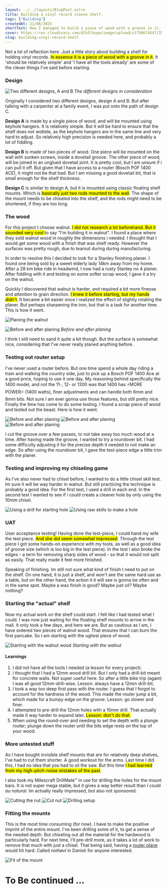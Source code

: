 ```yaml
---
layout: ../../layouts/BlogPost.astro
title: Building a vinyl record sleeve shelf.
tags: ["Building"]
createdAt: 21/06/2025
shortText: How I managed to build a piece of wood with a groove in it.
cover: https://res.cloudinary.com/dlb3lkuge/image/upload/v1750674547/IMG20250620134030_hhapda.jpg
slug: building-vinyl-record-shelf
---
```


Not a lot of reflection here. Just a little story about building a shelf for holding vinyl records. <mark>In essence it is a piece of wood with a groove in it</mark>. It 'should be relatively simple' and 'I have all the tools already' are some of the clever things I've said before starting.

### Design
![Two different designs, A and B](https://res.cloudinary.com/dlb3lkuge/image/upload/v1750501375/record_holder_design_gr2di2.png)
*The different designs in consideration*

Originally I considered two different designs, design A and B. But after talking with a carpenter at a family event, I was put onto the path of design C. 

**Design A** is made by a single piece of wood, and will be mounted using keyhole hangers. It is relatively simple. But it will be hard to ensure that the shelf does not wobble, as the keyhole hangers are in the same line and very hard to adjust. So relatively high precision is needed here, and probably a lot of fiddling.

**Design B** is made of two pieces of wood. One piece will be mounted on the wall with sunken screws, inside a dovetail groove. The other piece of wood, will be joined in an unglued dovetail joint.  It is pretty cool, but I am unsure if i can pull it off. But given that I have access to a router (Bosch POF 1400 ACE), it might not be that bad. But I am missing a good dovetail bit, that is small enough for the shelf thickness.

**Design C** is similar to design A, but it is mounted using classic floating shelf mounts. Which is <mark>basically just two rods mounted to the wall</mark>. The shape of the mount needs to be chiseled into the shelf, and the rods might need to be shortened, if they are too long.

### The wood
For this project I choose walnut. <mark>I did not research a lot beforehand. But it sounded very cool </mark> to say "I'm building it in walnut". I found a place where they sold walnut wood in roughly the dimensions i needed. I thought that I would get some wood with a finish that was shelf ready. However the surfaces was pretty rough, due to tearout during during manufacturing.

In order to resolve this I decided to look for a Stanley finishing planer. I found one being sold by a sweet elderly lady 14km away from my home. After a 28 km bike ride in headwind, I now had a rusty Stanley no 4 planer. After fiddling with it and testing on some softer scrap wood, I gave it a try on the walnut. 

Quickly I discovered that walnut is harder, and required a bit more finesse and attention to grain direction. <mark>I knew it before starting, but my hands didn't</mark>. It became a bit easier once I realized the effect of slightly rotating the planer. But perhaps sharpening the iron, but that is a task for another time. This is how it went.

![Planing the walnut](https://res.cloudinary.com/dlb3lkuge/image/upload/v1750674547/IMG20250620134030_hhapda.jpg)

![Before and after planing](https://res.cloudinary.com/dlb3lkuge/image/upload/v1750503351/wood_sckigo.jpg)
*Before and after planing*

I think I still need to sand it quite a bit though. But the surface is somewhat nice, considering that I've never really planed anything before.


### Testing out router setup

I've never used a router before. But one time spend a whole day riding a train and walking the country side, just to pick up a Bosch POF 1400 Ace at a good price, hoping to use it one day. My reasoning behind specifically the 1400 model, and not the 11-, 12- or 1300 was that 1400 has ⚡MORE POWER⚡ (1400 watts), finer adjustments and can handle both 6mm and 8mm bits. Not sure I am ever gonna use those features, but still pretty nice.
Finally the time has come to do some testing. I found a scrap piece of wood and tested out the beast. Here is how it went.


<gallery>

![Before and after planing](https://res.cloudinary.com/dlb3lkuge/image/upload/v1750674385/IMG20250623113328_bozciy.jpg)
![Before and after planing](https://res.cloudinary.com/dlb3lkuge/image/upload/v1750674385/IMG20250623114000_odyjbs.jpg)
![Before and after planing](https://res.cloudinary.com/dlb3lkuge/image/upload/v1750674384/IMG20250623115110_vixtvt.jpg)

</gallery>

I cut the groove over a few passes, to not take away too much wood at a time. After having made the groove, I wanted to try a roundover bit. I had some difficulty adjusting it for the precise depth it needed to not make an edge. So after using the roundover bit, I gave the test-piece edge a little trim with the planer.


### Testing and improving my chiseling game

As I've also never had to chisel before, I wanted to do a little chisel skill test. Im sure it will be way harder in walnut. But still practicing the technique is probably a good idea. For the first test, I used a drill in each end. In the second test I wanted to see if i could create a cleaner hole by only using the 10mm chisel.

<gallery>

![Using a drill for starting hole](https://res.cloudinary.com/dlb3lkuge/image/upload/v1750774766/IMG20250624161608_ciddtt.jpg)
![Using raw skills to make a hole](https://res.cloudinary.com/dlb3lkuge/image/upload/v1750774766/IMG20250624161617_vfs7ty.jpg)

</gallery>


### UAT
User acceptance testing! Having done the test-piece, I could hand my wife the test piece. <mark>And she did seem somewhat impressed</mark>. Through the test piece I got some hands-on experience with my tools, as well as a good idea of groove size (which is too big in the test piece). In the test I also broke the edges - a term for removing sharp sides of wood - so that it would not split as easily. That really made it feel more finished.

Speaking of finishing. Im still not sure what kind of finish I need to put on the shelf. On one hand, it is just a shelf, and won't see the same hard use as a table, but on the other hand, the action it it will see is gonna be often and in the same spot. Maybe a wax finish is good? Maybe just oil? Maybe nothing?


### Starting the "actual" shelf
Now my actual work on the shelf could start. I felt like I had tested what I could. I was now just waiting for the floating shelf mounts to arrive in the mail. It only took a few days, and here we are.
But as cautious as I am, I have ordered two pieces of walnut wood. That ensures that I can burn the first pancake. So I am starting with the ugliest piece of wood.

![Starting with the walnut wood](https://res.cloudinary.com/dlb3lkuge/image/upload/v1750970443/IMG20250626144241_xh0lq1.jpg)
*Starting with the walnut*

#### Learnings
1. I did not have all the tools I needed (a lesson for every project). 
2. I thought that I had a 12mm wood drill bit. But I only had a drill-bit meant for concrete walls. Not super useful here. So after a little bike trip (again) I was all good 12mm-drill-wise. Lesson: always have a 12mm drill-bit.
3. I took a way too deep first pass with the router. I guess that I forgot to account for the hardness of the wood. This made the router jump a bit, which made for a bumpy edge on the groove. Lesson: go slower and finer.
4. I attempted to pre-drill the 12mm holes with a 10mm drill. That actually made it way harder to expand later. <mark>Lesson: don't do that.</mark>
5. When using the round-over and needing to set the depth with a plunge router; plunge down the router until the bits edge rests on the top of your wood.


### More untested stuff
As I have bought invisible shelf mounts that are for relatively deep shelves, I've had to cut them shorter. A good workout for the arms. Last time I did this, I had no idea that you had to oil the saw. But this time <mark>I had learned from my high-pitch-noise mistakes of the past</mark>.

I also took my Milescraft DrillMate™ in use for drilling the holes for the mount bars. It is not super mega stable, but it gives a way better result than I could _au natural_. Im actually really impressed, but also not sponsored.

<gallery>

![Cutting the nut](https://res.cloudinary.com/dlb3lkuge/image/upload/v1750970439/IMG20250626153011_mw4lml.jpg)
![Cut nut](https://res.cloudinary.com/dlb3lkuge/image/upload/v1750970441/IMG20250626153703_ufi0cv.jpg)
![Drilling setup](https://res.cloudinary.com/dlb3lkuge/image/upload/v1750970444/IMG20250626152537_azshn1.jpg)

</gallery>

### Fitting the mounts
This is the most time consuming (for now). I have to make the positive imprint of the entire mount. I've been drilling some of it, to get a sense of the needed depth. But chiseling out all the material for the hardwood is particularly hard. For next time, I'll pre-drill more, as it takes a lot of work to remove that much with just a chisel. That being said, having a [router plane](https://www.supertool.com/StanleyBG/stan10.htm) would hit hard. Called _nothøvl_ in Danish for anyone interested.

![Fit of the mount](https://res.cloudinary.com/dlb3lkuge/image/upload/v1750970442/IMG20250626184811_iaqehj.jpg)

# To Be continued ... 
